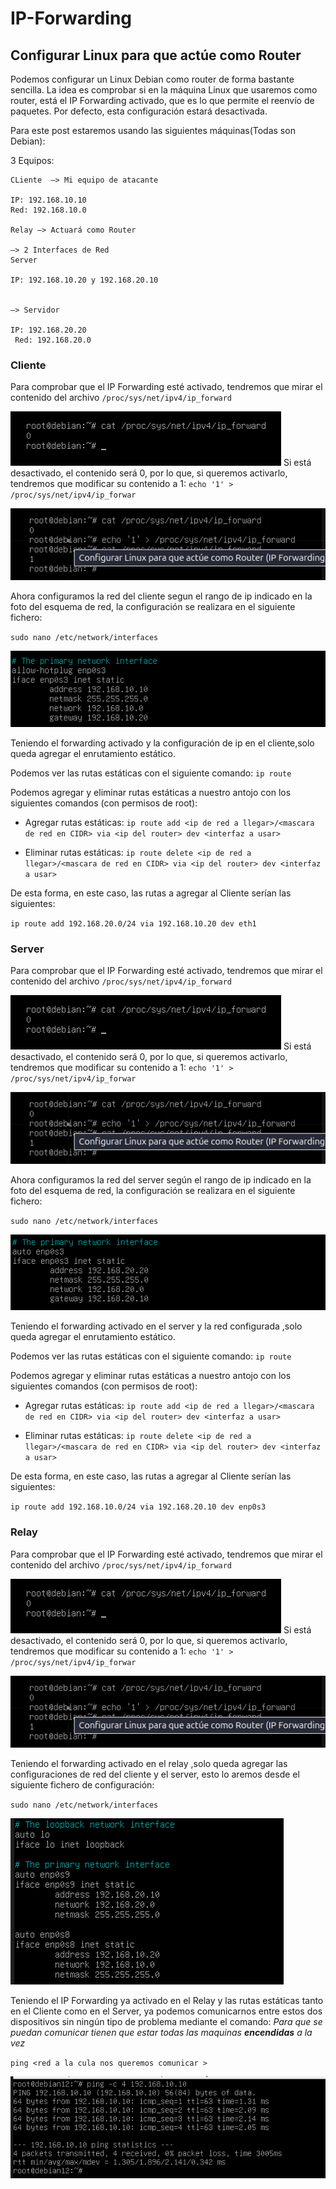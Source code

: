 # IP-Forwarding
## Configurar Linux para que actúe como Router

Podemos configurar un Linux Debian como router de forma bastante sencilla. La idea es comprobar si en la máquina Linux que usaremos como router, está el IP Forwarding activado, que es lo que permite el reenvío de paquetes. Por defecto, esta configuración estará desactivada.

Para este post estaremos usando las siguientes máquinas(Todas son Debian):

3 Equipos:

    CLiente  –> Mi equipo de atacante

    IP: 192.168.10.10
    Red: 192.168.10.0

    Relay –> Actuará como Router

    –> 2 Interfaces de Red
    Server 

    IP: 192.168.10.20 y 192.168.20.10 


    –> Servidor 

    IP: 192.168.20.20
     Red: 192.168.20.0

    

### Cliente

Para comprobar que el IP Forwarding esté activado, tendremos que mirar el contenido del archivo `/proc/sys/net/ipv4/ip_forward`

![comprobación](img/comprobavion_forwarding.webp)
Si está desactivado, el contenido será 0, por lo que, si queremos activarlo, tendremos que modificar su contenido a 1:
 `echo '1' > /proc/sys/net/ipv4/ip_forwar`

![comprobación](img/comprobacion2.png)

Ahora configuramos la red del cliente segun el rango de ip indicado en la foto del esquema de red, la configuración se realizara en el siguiente fichero:
 
`sudo nano /etc/network/interfaces`

![ip](img/ip_Cliente.png)


Teniendo el forwarding activado y la configuración de ip  en el cliente,solo queda agregar el enrutamiento estático.

Podemos ver las rutas estáticas con el siguiente comando:
`ip route`

Podemos agregar y eliminar rutas estáticas a nuestro antojo con los siguientes comandos (con permisos de root):

- Agregar rutas estáticas:
`ip route add <ip de red a llegar>/<mascara de red en CIDR> via <ip del router> dev <interfaz a usar> `

- Eliminar rutas estáticas:
`ip route delete <ip de red a llegar>/<mascara de red en CIDR> via <ip del router> dev <interfaz a usar>`

De esta forma, en este caso, las rutas a agregar al Cliente serían las siguientes:

`ip route add 192.168.20.0/24 via 192.168.10.20 dev eth1`

### Server

Para comprobar que el IP Forwarding esté activado, tendremos que mirar el contenido del archivo `/proc/sys/net/ipv4/ip_forward`

![comprobación](img/comprobavion_forwarding.webp)
Si está desactivado, el contenido será 0, por lo que, si queremos activarlo, tendremos que modificar su contenido a 1:
 `echo '1' > /proc/sys/net/ipv4/ip_forwar`

![comprobación](img/comprobacion2.png)

Ahora configuramos la red del server según el rango de ip indicado en la foto del esquema de red, la configuración se realizara en el siguiente fichero:
 
`sudo nano /etc/network/interfaces`

![ip](img/ip_Server.png)

Teniendo el forwarding activado en el server y la red configurada ,solo queda agregar el enrutamiento estático.

Podemos ver las rutas estáticas con el siguiente comando:
`ip route`

Podemos agregar y eliminar rutas estáticas a nuestro antojo con los siguientes comandos (con permisos de root):

- Agregar rutas estáticas:
`ip route add <ip de red a llegar>/<mascara de red en CIDR> via <ip del router> dev <interfaz a usar> `

- Eliminar rutas estáticas:
`ip route delete <ip de red a llegar>/<mascara de red en CIDR> via <ip del router> dev <interfaz a usar>`

De esta forma, en este caso, las rutas a agregar al Cliente serían las siguientes:

`ip route add 192.168.10.0/24 via 192.168.20.10 dev enp0s3`

### Relay

Para comprobar que el IP Forwarding esté activado, tendremos que mirar el contenido del archivo `/proc/sys/net/ipv4/ip_forward`

![comprobación](img/comprobavion_forwarding.webp)
Si está desactivado, el contenido será 0, por lo que, si queremos activarlo, tendremos que modificar su contenido a 1:
 `echo '1' > /proc/sys/net/ipv4/ip_forwar`

![comprobación](img/comprobacion2.png)

Teniendo el forwarding activado en el relay ,solo queda agregar las configuraciones de red del cliente y el server, esto lo aremos desde el siguiente fichero de configuración:

`sudo nano /etc/network/interfaces`

![ip](img/ip_Relay.png)

Teniendo el IP Forwarding ya activado en el Relay y las rutas estáticas tanto en el Cliente como en el Server, ya podemos comunicarnos entre estos dos dispositivos sin ningún tipo de problema mediante el comando:
 *Para que se puedan comunicar tienen que estar todas las maquinas **encendidas** a la vez*


`ping <red a la cula nos queremos comunicar >`

![ping](img/ping.png)
